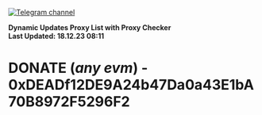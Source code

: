 [![Telegram channel](https://img.shields.io/endpoint?url=https://runkit.io/damiankrawczyk/telegram-badge/branches/master?url=https://t.me/n4z4v0d)](https://t.me/n4z4v0d) 

**Dynamic Updates Proxy List with Proxy Checker**  
**Last Updated: 18.12.23 08:11**

# DONATE (_any evm_) - 0xDEADf12DE9A24b47Da0a43E1bA70B8972F5296F2
